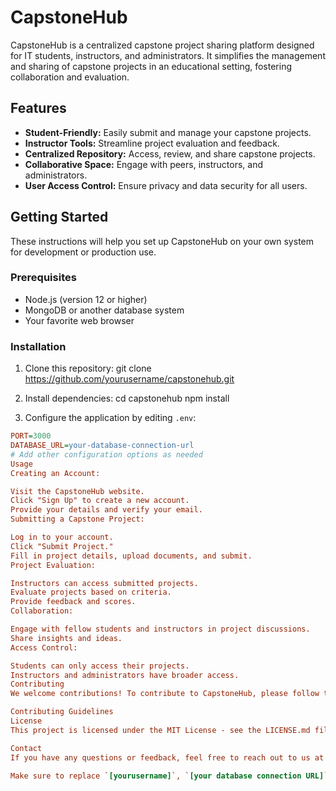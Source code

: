 # CapstoneHub

CapstoneHub is a centralized capstone project sharing platform designed for IT students, instructors, and administrators. It simplifies the management and sharing of capstone projects in an educational setting, fostering collaboration and evaluation.

## Features

- **Student-Friendly:** Easily submit and manage your capstone projects.
- **Instructor Tools:** Streamline project evaluation and feedback.
- **Centralized Repository:** Access, review, and share capstone projects.
- **Collaborative Space:** Engage with peers, instructors, and administrators.
- **User Access Control:** Ensure privacy and data security for all users.

## Getting Started

These instructions will help you set up CapstoneHub on your own system for development or production use. 

### Prerequisites

- Node.js (version 12 or higher)
- MongoDB or another database system
- Your favorite web browser

### Installation

1. Clone this repository:
git clone https://github.com/yourusername/capstonehub.git

2. Install dependencies:
cd capstonehub
npm install


3. Configure the application by editing `.env`:

```ini
PORT=3000
DATABASE_URL=your-database-connection-url
# Add other configuration options as needed
Usage
Creating an Account:

Visit the CapstoneHub website.
Click "Sign Up" to create a new account.
Provide your details and verify your email.
Submitting a Capstone Project:

Log in to your account.
Click "Submit Project."
Fill in project details, upload documents, and submit.
Project Evaluation:

Instructors can access submitted projects.
Evaluate projects based on criteria.
Provide feedback and scores.
Collaboration:

Engage with fellow students and instructors in project discussions.
Share insights and ideas.
Access Control:

Students can only access their projects.
Instructors and administrators have broader access.
Contributing
We welcome contributions! To contribute to CapstoneHub, please follow these guidelines:

Contributing Guidelines
License
This project is licensed under the MIT License - see the LICENSE.md file for details.

Contact
If you have any questions or feedback, feel free to reach out to us at [your email address].

Make sure to replace `[yourusername]`, `[your database connection URL]`, `[License Name]`, and `[your email address]` with the appropriate information for your project. Additionally, you may want to include badges, social media links, or other relevant information as needed.


